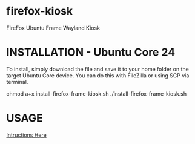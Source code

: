 # firefox-kiosk
FireFox Ubuntu Frame Wayland Kiosk

# INSTALLATION - Ubuntu Core 24
To install, simply download the file and save it to your home folder on the target Ubuntu Core device. You can do this with FileZilla or using SCP via terminal.

chmod a+x install-firefox-frame-kiosk.sh
./install-firefox-frame-kiosk.sh

# USAGE
[Intructions Here](https://nwdigital.cloud/blog/2024/11/01/build-firefox-ubuntu-frame-kiosk-on-ubuntu-core-24-with-mir-kiosk/)

